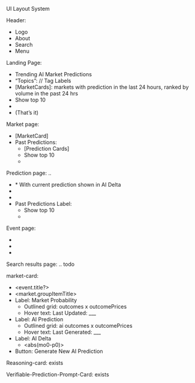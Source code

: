 UI Layout System

Header:
* Logo
* About
* Search
* Menu


Landing Page:
* Trending AI Market Predictions
* “Topics”: // Tag Labels
* [MarketCards]: markets with prediction in the last 24 hours, ranked by volume in the past 24 hrs
* Show top 10
* <click to show more>
* (That’s it)


Market page:
* [MarketCard]
* Past Predictions:
    * [Prediction Cards]
    * Show top 10
    * <click to show more>


Prediction page: ..
* <MarketCard>
    * With current prediction shown in AI Delta
* <Reasoning Card>
* <Verifiable Prediction Prompt Card>
* Past Predictions Label:
    * Show top 10
    * <click to show more>

Event page:
* <EventIcon>
* <Event name value>
* <Market cards ordered by marketoutcome0>

Search results page:
.. todo

market-card:
- <event.title?>
- <market.groupItemTitle>
- Label: Market Probability
    - Outlined grid: outcomes x outcomePrices
    - Hover text: Last Updated: ___
- Label: AI Prediction
    - Outlined grid: ai outcomes x outcomePrices
    - Hover text: Last Generated: ___
- Label: AI Delta
    - <abs(mo0-p0)>
- Button: Generate New AI Prediction


Reasoning-card: exists

Verifiable-Prediction-Prompt-Card: exists



